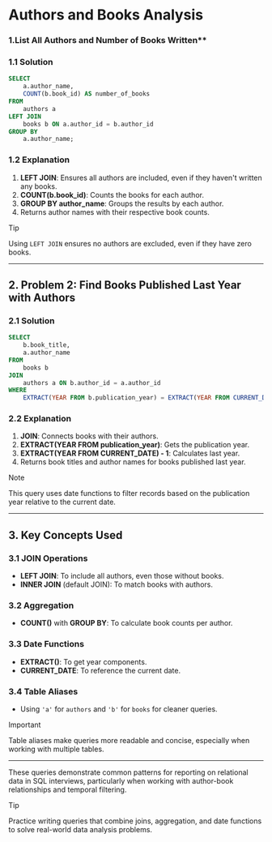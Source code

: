 # Authors and Books Analysis  

### 1.List All Authors and Number of Books Written**  

### 1.1 **Solution**  
```sql
SELECT
    a.author_name,
    COUNT(b.book_id) AS number_of_books
FROM
    authors a
LEFT JOIN
    books b ON a.author_id = b.author_id
GROUP BY
    a.author_name;
```  

### 1.2 **Explanation**  
1. **LEFT JOIN**: Ensures all authors are included, even if they haven't written any books.  
2. **COUNT(b.book_id)**: Counts the books for each author.  
3. **GROUP BY author_name**: Groups the results by each author.  
4. Returns author names with their respective book counts.  

> [!TIP]  
> Using `LEFT JOIN` ensures no authors are excluded, even if they have zero books.  

---

## 2. **Problem 2: Find Books Published Last Year with Authors**  

### 2.1 **Solution**  
```sql
SELECT
    b.book_title,
    a.author_name
FROM
    books b
JOIN
    authors a ON b.author_id = a.author_id
WHERE
    EXTRACT(YEAR FROM b.publication_year) = EXTRACT(YEAR FROM CURRENT_DATE) - 1;
```  

### 2.2 **Explanation**  
1. **JOIN**: Connects books with their authors.  
2. **EXTRACT(YEAR FROM publication_year)**: Gets the publication year.  
3. **EXTRACT(YEAR FROM CURRENT_DATE) - 1**: Calculates last year.  
4. Returns book titles and author names for books published last year.  

> [!NOTE]  
> This query uses date functions to filter records based on the publication year relative to the current date.  

---

## 3. **Key Concepts Used**  

### 3.1 **JOIN Operations**  
- **LEFT JOIN**: To include all authors, even those without books.  
- **INNER JOIN** (default JOIN): To match books with authors.  

### 3.2 **Aggregation**  
- **COUNT()** with **GROUP BY**: To calculate book counts per author.  

### 3.3 **Date Functions**  
- **EXTRACT()**: To get year components.  
- **CURRENT_DATE**: To reference the current date.  

### 3.4 **Table Aliases**  
- Using `'a'` for `authors` and `'b'` for `books` for cleaner queries.  

> [!IMPORTANT]  
> Table aliases make queries more readable and concise, especially when working with multiple tables.  

---

These queries demonstrate common patterns for reporting on relational data in SQL interviews, particularly when working with author-book relationships and temporal filtering.  

> [!TIP]  
> Practice writing queries that combine joins, aggregation, and date functions to solve real-world data analysis problems.  
